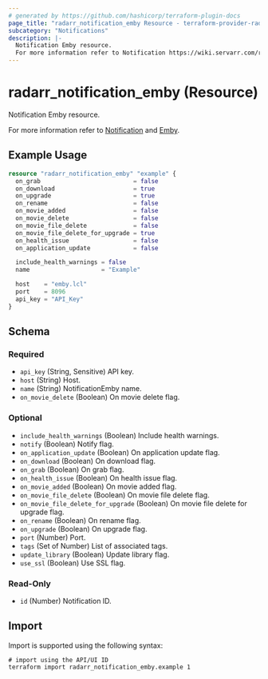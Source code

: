 ```yaml
---
# generated by https://github.com/hashicorp/terraform-plugin-docs
page_title: "radarr_notification_emby Resource - terraform-provider-radarr"
subcategory: "Notifications"
description: |-
  Notification Emby resource.
  For more information refer to Notification https://wiki.servarr.com/radarr/settings#connect and Emby https://wiki.servarr.com/radarr/supported#mediabrowser.
---
```


# radarr_notification_emby (Resource)

<!-- subcategory:Notifications -->Notification Emby resource.
For more information refer to [Notification](https://wiki.servarr.com/radarr/settings#connect) and [Emby](https://wiki.servarr.com/radarr/supported#mediabrowser).

## Example Usage

```terraform
resource "radarr_notification_emby" "example" {
  on_grab                          = false
  on_download                      = true
  on_upgrade                       = true
  on_rename                        = false
  on_movie_added                   = false
  on_movie_delete                  = false
  on_movie_file_delete             = false
  on_movie_file_delete_for_upgrade = true
  on_health_issue                  = false
  on_application_update            = false

  include_health_warnings = false
  name                    = "Example"

  host    = "emby.lcl"
  port    = 8096
  api_key = "API_Key"
}
```

<!-- schema generated by tfplugindocs -->
## Schema

### Required

- `api_key` (String, Sensitive) API key.
- `host` (String) Host.
- `name` (String) NotificationEmby name.
- `on_movie_delete` (Boolean) On movie delete flag.

### Optional

- `include_health_warnings` (Boolean) Include health warnings.
- `notify` (Boolean) Notify flag.
- `on_application_update` (Boolean) On application update flag.
- `on_download` (Boolean) On download flag.
- `on_grab` (Boolean) On grab flag.
- `on_health_issue` (Boolean) On health issue flag.
- `on_movie_added` (Boolean) On movie added flag.
- `on_movie_file_delete` (Boolean) On movie file delete flag.
- `on_movie_file_delete_for_upgrade` (Boolean) On movie file delete for upgrade flag.
- `on_rename` (Boolean) On rename flag.
- `on_upgrade` (Boolean) On upgrade flag.
- `port` (Number) Port.
- `tags` (Set of Number) List of associated tags.
- `update_library` (Boolean) Update library flag.
- `use_ssl` (Boolean) Use SSL flag.

### Read-Only

- `id` (Number) Notification ID.

## Import

Import is supported using the following syntax:

```shell
# import using the API/UI ID
terraform import radarr_notification_emby.example 1
```
